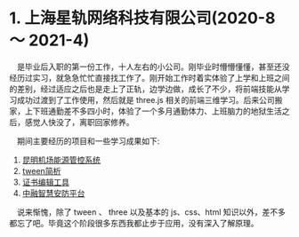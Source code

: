 # 1. 上海星轨网络科技有限公司(2020-8 ～ 2021-4)

&emsp;是毕业后入职的第一份工作，十人左右的小公司。刚毕业时懵懵懂懂，甚至还没经历过实习，就急急忙忙直接找工作了。刚开始工作时着实体验了上学和上班之间的差别，经过适应之后也是走上了正轨，边学边做，成长了不少，将前端技能从学习成功过渡到了工作使用，然后就是 three.js 相关的前端三维学习。后来公司搬家，上下班通勤差不多四小时，体验了一个多月通勤体力、上班脑力的地狱生活之后，感觉人快没了，离职回家修养。

<!-- &emsp;一开始只是想省下退房的房租费，想着忍一忍，结果人直接受不了了，年轻了 -->

&emsp;期间主要经历的项目和一些学习成果如下: 
 
1. [昆明机场能源管控系统](https://github.com/WxbOfficial/resume/blob/main/1/%E6%98%86%E6%98%8E%E6%9C%BA%E5%9C%BA%E8%83%BD%E6%BA%90%E7%AE%A1%E6%8E%A7%E7%B3%BB%E7%BB%9F/%E6%98%86%E6%98%8E%E6%9C%BA%E5%9C%BA%E8%83%BD%E6%BA%90%E7%AE%A1%E6%8E%A7%E7%B3%BB%E7%BB%9F.md)
2. [tween简析](https://github.com/WxbOfficial/resume/blob/main/1/tween/tween%E7%AE%80%E6%9E%90.md)
3. [证书编辑工具](https://github.com/WxbOfficial/resume/blob/main/1/%E8%AF%81%E4%B9%A6%E7%BC%96%E8%BE%91%E5%B7%A5%E5%85%B7/%E8%AF%81%E4%B9%A6%E7%BC%96%E8%BE%91%E5%B7%A5%E5%85%B7.md)
4. [中融智慧安防平台](https://github.com/WxbOfficial/resume/blob/main/1/%E4%B8%AD%E8%9E%8D%E6%99%BA%E6%85%A7%E5%AE%89%E9%98%B2%E5%B9%B3%E5%8F%B0/%E4%B8%AD%E8%9E%8D%E6%99%BA%E6%85%A7%E5%AE%89%E9%98%B2%E5%B9%B3%E5%8F%B0.md)

&emsp;说来惭愧，除了 tween 、 three 以及基本的 js、css、html 知识以外，差不多都忘了吧。毕竟这个阶段很多东西我都止步于应用，没有深入了解原理。